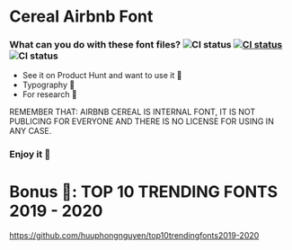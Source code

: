 # Cereal Airbnb Font

### What can you do with these font files? ![CI status](https://img.shields.io/badge/File%3A-TTF-%2330fff1.svg)  [![CI status](https://img.shields.io/badge/huuphongnguyen-.com-%23020977.svg)](https://huuphongnguyen.com)  ![CI status](https://img.shields.io/badge/Purpose%3A-Font-%23027AFF.svg)

* See it on Product Hunt and want to use it 🤭
* Typography 🤔
* For research 🧐

REMEMBER THAT: AIRBNB CEREAL IS INTERNAL FONT, IT IS NOT PUBLICING FOR EVERYONE AND THERE IS NO LICENSE FOR USING IN ANY CASE.

### Enjoy it 🙌 

# Bonus 🎉: TOP 10 TRENDING FONTS 2019 - 2020
https://github.com/huuphongnguyen/top10trendingfonts2019-2020
